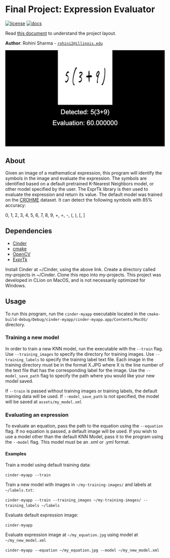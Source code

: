 # Final Project: Expression Evaluator

[![license](https://img.shields.io/badge/license-MIT-green)](LICENSE)
[![docs](https://img.shields.io/badge/docs-yes-brightgreen)](docs/README.md)

Read [this document](https://cliutils.gitlab.io/modern-cmake/chapters/basics/structure.html) to understand the project
layout.

**Author**: Rohini Sharma - [`rohini2@illinois.edu`](mailto:rohini2@illinois.edu)

![Example](assets/readme_example.png?raw=true)

## About
Given an image of a mathematical expression, this program will identify the symbols in the image and 
evaluate the expression. The symbols are identified based on a default pretrained K-Nearest Neighbors model, or
other model specified by the user. The ExprTk library is then used to evaluate the expression and return its value. 
The default model was trained on the [CROHME] dataset. It can detect the following 
symbols with 85% accuracy: 

0, 1,  2, 3, 4, 5, 6, 7, 8, 9, +, =, -, (, ), [, ]


## Dependencies
- [Cinder]
- [cmake]
- [OpenCV]
- [ExprTk]

Install Cinder at ~/Cinder, using the above link. Create a directory called my-projects in ~/Cinder. Clone this repo into
my-projects. This project was developed in CLion on MacOS, and is not necessarily optimized for Windows. 

## Usage
To run this program, run the ```cinder-myapp``` executable located in the 
```cmake-build-debug/Debug/cinder-myapp/cinder-myapp.app/Contents/MacOS/``` directory. 

### Training a new model
In order to train a new KNN model, run the executable with the ```--train``` flag. Use ```--training_images``` to specify
the directory for training images. Use ```--training_labels``` to specify the training label text file. Each image in the 
training directory must be in the format X.JPG where X is the line number of the text file that has the 
corresponding label for the image. Use the ```--model_save_path``` flag to specify the path where you would like your new model
saved.

If ```--train``` is passed without training images or training labels, the default training data will be used. If 
```--model_save_path``` is not specified, the model will be saved at ```assets/my_model.xml```

### Evaluating an expression
To evaluate an equation, pass the path to the equation using the ```--equation``` flag. If no equation is passed, a default
image will be used. If you wish to use a model other than the default KNN Model, pass it to the program using the 
```--model``` flag. This model must be an .xml or .yml format. 
 
#### Examples 
Train a model using default training data:  

```cinder-myapp --train```

 Train a new model with images in ```~/my-training-images/``` and labels at ```~/labels.txt```:

```cinder-myapp --train --training_images ~/my-training-images/ --training_labels ~/labels```

Evaluate default expression image: 

```cinder-myapp```

Evaluate expression image at ```~/my_equation.jpg``` using model at ```~/my_new_model.xml```

```cinder-myapp --equation ~/my_equation.jpg --model ~/my_new_model.xml```









[Cinder]: https://libcinder.org/download
[cmake]: https://cmake.org/
[OpenCV]: https://blog.zhajor.com/2016/10/install-opencv-and-make-a-test-project-with-clion/
[ExprTk]: https://github.com/ArashPartow/exprtk
[CROHME]: http://www.iapr-tc11.org/mediawiki/index.php?title=CROHME:_Competition_on_Recognition_of_Online_Handwritten_Mathematical_Expressions
